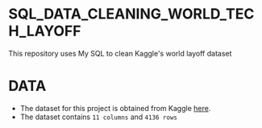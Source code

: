 # SQL_DATA_CLEANING_WORLD_TECH_LAYOFF
This repository uses My SQL to clean Kaggle's world layoff dataset

# DATA
- The dataset for this project is obtained from Kaggle [here](https://www.kaggle.com/datasets/swaptr/layoffs-2022).
- The dataset contains `11 columns` and `4136 rows`
